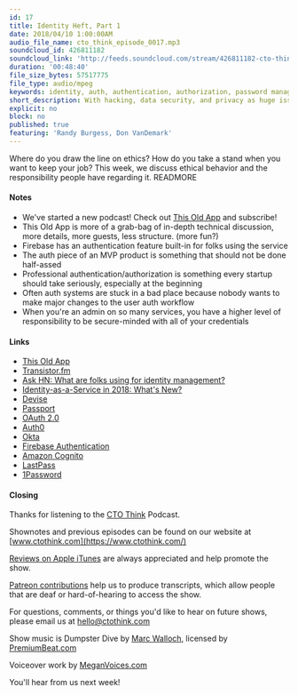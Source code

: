 ```yaml
---
id: 17
title: Identity Heft, Part 1
date: 2018/04/10 1:00:00AM
audio_file_name: cto_think_episode_0017.mp3
soundcloud_id: 426811182
soundcloud_link: 'http://feeds.soundcloud.com/stream/426811182-cto-think-episode-17-identity-heft.mp3'
duration: '00:48:40'
file_size_bytes: 57517775
file_type: audio/mpeg
keywords: identity, auth, authentication, authorization, password managers, usernames, 1Password, Auth0, LastPass, Okta
short_description: With hacking, data security, and privacy as huge issues in the press, we discuss how we approach identity management on both products and across our teams
explicit: no
block: no
published: true
featuring: 'Randy Burgess, Don VanDemark'
---
```

Where do you draw the line on ethics? How do you take a stand when you want to keep your job? This week, we discuss ethical behavior and the responsibility people have regarding it.
READMORE

#### Notes

* We've started a new podcast! Check out [This Old App](https://thisoldapp.online) and subscribe!
* This Old App is more of a grab-bag of in-depth technical discussion, more details, more guests, less structure. (more fun?)
* Firebase has an authentication feature built-in for folks using the service
* The auth piece of an MVP product is something that should not be done half-assed
* Professional authentication/authorization is something every startup should take seriously, especially at the beginning
* Often auth systems are stuck in a bad place because nobody wants to make major changes to the user auth workflow
* When you're an admin on so many services, you have a higher level of responsibility to be secure-minded with all of your credentials

#### Links

* [This Old App](https://thisoldapp.online)
* [Transistor.fm](https://transistor.fm)
* [Ask HN: What are folks using for identity management?](https://news.ycombinator.com/item?id=16700544)
* [Identity-as-a-Service in 2018: What's New?](https://lobste.rs/s/q3ivos/identity_as_service_2018_what_s_new)
* [Devise](https://github.com/plataformatec/devise)
* [Passport](http://www.passportjs.org/)
* [OAuth 2.0](https://oauth.net/2/)
* [Auth0](https://auth0.com)
* [Okta](https://www.okta.com)
* [Firebase Authentication](https://firebase.google.com/products/auth/)
* [Amazon Cognito](https://aws.amazon.com/cognito/)
* [LastPass](https://www.lastpass.com/)
* [1Password](https://1password.com/)

#### Closing

Thanks for listening to the [CTO Think](https://www.ctothink.com) Podcast.  

Shownotes and previous episodes can be found on our website at [www.ctothink.com](https://www.ctothink.com/)  

[Reviews on Apple iTunes](https://itunes.apple.com/us/podcast/cto-think/id1331281544) are always appreciated and help promote the show.  

[Patreon contributions](https://www.patreon.com/ctothink) help us to produce transcripts, which allow people that are deaf or hard-of-hearing to access the show.  

For questions, comments, or things you'd like to hear on future shows, please email us at [hello@ctothink.com](mailto:hello@ctothink.com)  

Show music is Dumpster Dive by [Marc Walloch](http://marcwalloch.com/), licensed by [PremiumBeat.com](https://www.premiumbeat.com)  

Voiceover work by [MeganVoices.com](http://www.meganvoices.com)  

You'll hear from us next week!  
